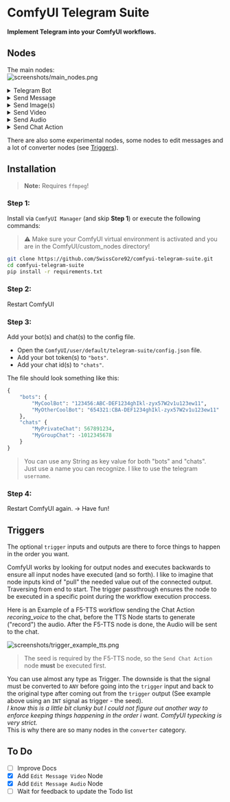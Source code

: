 # ComfyUI Telegram Suite

**Implement Telegram into your ComfyUI workflows.**

## Nodes

The main nodes:  
<img src="https://github.com/SwissCore92/comfyui-telegram-suite/blob/master/screenshots/main_nodes.png" alt="screenshots/main_nodes.png">

<details><summary>Telegram Bot
</summary>
This Node is to load a Bot and an optional default chat.   

You can configure this in `ComfyUI/user/default/telegram-suite/config.json`.
</details>

<details><summary>Send Message
</summary>
This Node is to send a text message. 

Nothing special to say about this node.
</details>

<details><summary>Send Image(s)
</summary>
This Node is to send one or multiple Images.  

If the `IMAGE` input contains multiple images and `group` is set to True, the images are sent as media group. Else, the images are sent one by one.  

If `send_as_file` is True, the image(s) will be sent as file(s).

**Note:**  
*If multiple messages are sent, only the `message(_id)` of the **last** sent message wil be returned to the output.*
</details>

<details><summary>Send Video
</summary>
This Node is to send a video.  

The `video` input expects a `VHS_FILENAMES` type (The `Filenames` outupt of the `Video Combine` node (Video Helper Suite)).

The video can be sent as video, animation or file.
</details>

<details><summary>Send Audio
</summary>
This Node is to send an audio. 

The audio can be sent as audio, voice, or file. 
</details>

<details><summary>Send Chat Action
</summary>
This Node is to send chat actions.

Note: This is **no output node**.
</details>

There are also some experimental nodes, some nodes to edit messages and a lot of converter nodes (see [Triggers](#triggers)).

## Installation

> **Note:** Requires `ffmpeg`!

### Step 1:

Install via `ComfyUI Manager` (and skip **Step 1**) or execute the following commands:

>⚠️ Make sure your ComfyUI virtual environment is activated and you are in the ComfyUI/custom_nodes directory!

```sh
git clone https://github.com/SwissCore92/comfyui-telegram-suite.git
cd comfyui-telegram-suite
pip install -r requirements.txt
```

### Step 2: 
Restart ComfyUI

### Step 3: 
Add your bot(s) and chat(s) to the config file. 

* Open the `ComfyUI/user/default/telegram-suite/config.json` file.  
* Add your bot token(s) to `"bots"`.  
* Add your chat id(s) to `"chats"`.  

The file should look something like this:
```python
{
    "bots": {
        "MyCoolBot": "123456:ABC-DEF1234ghIkl-zyx57W2v1u123ew11",
        "MyOtherCoolBot": "654321:CBA-DEF1234ghIkl-zyx57W2v1u123ew11"
    },
    "chats" {
        "MyPrivateChat": 567891234,
        "MyGroupChat": -1012345678
    }
}
```
> You can use any String as key value for both "bots" and "chats".  
Just use a name you can recognize. I like to use the telegram `username`.

### Step 4:
Restart ComfyUI again. -> Have fun!

## Triggers

The optional `trigger` inputs and outputs are there to force things to happen in the order you want. 

ComfyUI works by looking for output nodes and executes backwards to ensure all input nodes have executed (and so forth). I like to imagine that node inputs kind of "pull" the needed value out of the connected output. Traversing from end to start. The trigger passthrough ensures the node to be executed in a specific point during the workflow execution proccess.

Here is an Example of a F5-TTS workflow sending the Chat Action *recoring_voice* to the chat, before the TTS Node starts to generate ("record") the audio. After the F5-TTS node is done, the Audio will be sent to the chat. 

<img src="https://github.com/SwissCore92/comfyui-telegram-suite/blob/master/screenshots/trigger_example_tts.png" alt="screenshots/trigger_example_tts.png">

> The seed is required by the F5-TTS node, so the `Send Chat Action` node **must** be executed first. 

You can use almost any type as Trigger. The downside is that the signal must be converted to `ANY` before going into the `trigger` input and back to the original type after coming out from the `trigger` output (See example above using an `INT` signal as trigger - the seed).  
*I know this is a little bit clunky but I could not figure out another way to enforce keeping things happening in the order i want. ComfyUI typecking is very strict.*  
This is why there are so many nodes in the `converter` category.

## To Do
- [ ] Improve Docs 
- [x] Add `Edit Message Video` Node
- [x] Add `Edit Message Audio` Node
- [ ] Wait for feedback to update the Todo list